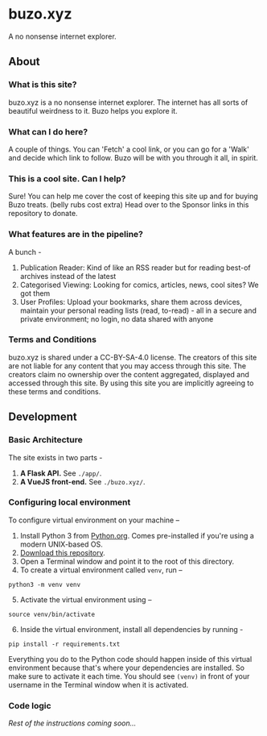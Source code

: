 # buzo.xyz
A no nonsense internet explorer.

## About
### What is this site?
buzo.xyz is a no nonsense internet explorer. The internet has all sorts of beautiful weirdness to it. Buzo helps you explore it.

### What can I do here?
A couple of things. You can 'Fetch' a cool link, or you can go for a 'Walk' and decide which link to follow. Buzo will be with you through it all, in spirit.

### This is a cool site. Can I help?
Sure! You can help me cover the cost of keeping this site up and for buying Buzo treats. (belly rubs cost extra) Head over to the Sponsor links in this repository to donate.

### What features are in the pipeline?
A bunch -
1. Publication Reader: Kind of like an RSS reader but for reading best-of archives instead of the latest
2. Categorised Viewing: Looking for comics, articles, news, cool sites? We got them
3. User Profiles: Upload your bookmarks, share them across devices, maintain your personal reading lists (read, to-read) - all in a secure and private environment; no login, no data shared with anyone

### Terms and Conditions
buzo.xyz is shared under a CC-BY-SA-4.0 license. The creators of this site are not liable for any content that you may access through this site. The creators claim no ownership over the content aggregated, displayed and accessed through this site. By using this site you are implicitly agreeing to these terms and conditions.

## Development
### Basic Architecture
The site exists in two parts -
1. **A Flask API.** See `./app/`.
2. **A VueJS front-end.** See `./buzo.xyz/`.

### Configuring local environment
To configure virtual environment on your machine –

1. Install Python 3 from [Python.org](https://www.python.org/downloads/). Comes pre-installed if you're using a modern UNIX-based OS.
2. [Download this repository](https://github.com/gsidhu/buzo.xyz/archive/master.zip).
3. Open a Terminal window and point it to the root of this directory.
4. To create a virtual environment called `venv`, run –
```
python3 -m venv venv
```
5. Activate the virtual environment using –
```
source venv/bin/activate
```
6. Inside the virtual environment, install all dependencies by running -
```
pip install -r requirements.txt
```

Everything you do to the Python code should happen inside of this virtual environment because that's where your dependencies are installed. So make sure to activate it each time. You should see `(venv)` in front of your username in the Terminal window when it is activated.

### Code logic
*Rest of the instructions coming soon...*